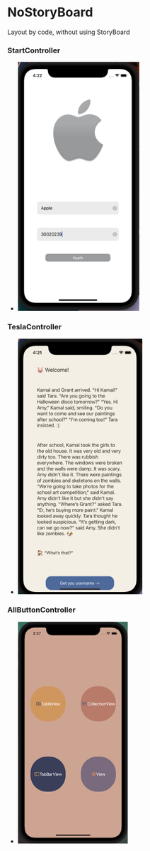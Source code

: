 # NoStoryBoard

Layout by code, without using StoryBoard

### StartController
+ ![loadScreen](https://github.com/KovalMark/ScreenshotApp/blob/master/NSB/StartController.png)
    
### TeslaController
+ ![loadScreen](https://github.com/KovalMark/ScreenshotApp/blob/master/NSB/TeslaController.png)

### AllButtonController
+ ![loadScreen](https://github.com/KovalMark/ScreenshotApp/blob/master/NSB/AllButtonController.png)
